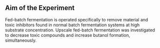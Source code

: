 ## Aim of the Experiment

Fed-batch fermentation is operated specifically to remove material and toxic inhibitors found in normal batch fermentation systems at high substrate concentration. Upscale fed-batch fermentation was investigated to decrease toxic compounds and increase butanol formation, simultaneously.
